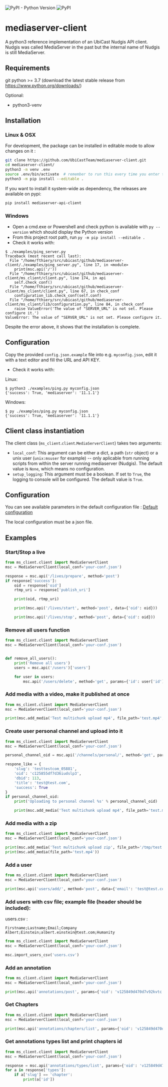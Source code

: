 ![PyPI - Python Version](https://img.shields.io/pypi/pyversions/mediaserver-api-client.svg)
![PyPI](https://img.shields.io/pypi/v/mediaserver-api-client.svg)

# mediaserver-client

A python3 reference implementation of an UbiCast Nudgis API client.
Nudgis was called MediaServer in the past but the internal name of Nudgis is still MediaServer.

## Requirements

git
python >= 3.7 (download the latest stable release from https://www.python.org/downloads/)

Optional:
* python3-venv

## Installation

### Linux & OSX

For development, the package can be installed in editable mode to allow changes on it :

```sh
git clone https://github.com/UbiCastTeam/mediaserver-client.git
cd mediaserver-client/
python3 -m venv .env
source .env/bin/activate  # remember to run this every time you enter the folder and need to restore the environment
python3 -m pip install --editable .
```

If you want to install it system-wide as dependency, the releases are available on pypi:
```sh
pip install mediaserver-api-client
```

### Windows

* Open a cmd.exe or Powershell and check python is available with `py --version` which should display the Python version
* From this project root path, run `py -m pip install --editable .`
* Check it works with:

```
$ ./examples/ping_server.py
Traceback (most recent call last):
  File "/home/fthiery/src/ubicast/github/mediaserver-client/./examples/ping_server.py", line 17, in <module>
    print(msc.api('/'))
  File "/home/fthiery/src/ubicast/github/mediaserver-client/ms_client/client.py", line 174, in api
    self.check_conf()
  File "/home/fthiery/src/ubicast/github/mediaserver-client/ms_client/client.py", line 67, in check_conf
    configuration_lib.check_conf(self.conf)
  File "/home/fthiery/src/ubicast/github/mediaserver-client/ms_client/lib/configuration.py", line 84, in check_conf
    raise ValueError('The value of "SERVER_URL" is not set. Please configure it.')
ValueError: The value of "SERVER_URL" is not set. Please configure it.
```

Despite the error above, it shows that the installation is complete.

## Configuration

Copy the provided `config.json.example` file into e.g. `myconfig.json`, edit it with a text editor and fill the URL and API KEY.

* Check it works with:

Linux:
```
$ python3 ./examples/ping.py myconfig.json
{'success': True, 'mediaserver': '11.1.1'}
```
Windows:
```
$ py ./examples/ping.py myconfig.json
{'success': True, 'mediaserver': '11.1.1'}
```

## Client class instantiation

The client class (`ms_client`.`client`.`MediaServerClient`) takes two arguments:
* `local_conf`: This argument can be either a dict, a path (`str` object) or a unix user (`unix:msuser` for example) -- only aplicable from running scripts from within the server running mediaserver (Nudgis). The default value is `None`, which means no configuration.
* `setup_logging`: This argument must be a boolean. If set to `True`, the logging to console will be configured. The default value is `True`.

## Configuration

You can see available parameters in the default configuration file :
[Default configuration](/ms_client/conf.py)

The local configuration must be a json file.

## Examples

### Start/Stop a live

``` python
from ms_client.client import MediaServerClient
msc = MediaServerClient(local_conf='your-conf.json')

response = msc.api('/lives/prepare', method='post')
if response['success']:
    oid = response['oid']
    rtmp_uri = response['publish_uri']

    print(oid, rtmp_uri)

    print(msc.api('/lives/start', method='post', data={'oid': oid}))

    print(msc.api('/lives/stop', method='post', data={'oid': oid}))
```

### Remove all users function

``` python
from ms_client.client import MediaServerClient
msc = MediaServerClient(local_conf='your-conf.json')


def remove_all_users():
    print('Remove all users')
    users = msc.api('/users')['users']

    for user in users:
        msc.api('/users/delete', method='get', params={'id': user['id']})
```

### Add media with a video, make it published at once

``` python
from ms_client.client import MediaServerClient
msc = MediaServerClient(local_conf='your-conf.json')

print(msc.add_media('Test multichunk upload mp4', file_path='test.mp4', validated='yes', speaker_email='user@domain.com'))
```

### Create user personal channel and upload into it

``` python
from ms_client.client import MediaServerClient
msc = MediaServerClient(local_conf='your-conf.json')

personal_channel_oid = msc.api('/channels/personal/', method='get', params={'email': 'test@test.com'}).get('oid')

respone_like = {
    'slug': 'testtestcom_05881',
    'oid': 'c125855df7d36iudslp3',
    'dbid': 113,
    'title': 'test@test.com',
    'success': True
}
if personal_channel_oid:
    print('Uploading to personal channel %s' % personal_channel_oid)

    print(msc.add_media('Test multichunk upload mp4', file_path='test.mp4', validated='yes', speaker_email='user@domain.com', channel=personal_channel_oid))
```

### Add media with a zip

``` python
from ms_client.client import MediaServerClient
msc = MediaServerClient(local_conf='your-conf.json')

print(msc.add_media('Test multichunk upload zip', file_path='/tmp/test.zip'))
print(msc.add_media(file_path='test.mp4'))
```

### Add a user

``` python
from ms_client.client import MediaServerClient
msc = MediaServerClient(local_conf='your-conf.json')

print(msc.api('users/add/', method='post', data={'email': 'test@test.com'}))
```

### Add users with csv file; example file (header should be included):

users.csv :

``` csv
Firstname;Lastname;Email;Company
Albert;Einstein;albert.einstein@test.com;Humanity
```

``` python
from ms_client.client import MediaServerClient
msc = MediaServerClient(local_conf='your-conf.json')

msc.import_users_csv('users.csv')
```

### Add an annotation

``` python
from ms_client.client import MediaServerClient
msc = MediaServerClient(local_conf='your-conf.json')

print(msc.api('annotations/post', params={'oid': 'v125849d470d7v92kvtc', 'time': 1000}))
```

### Get Chapters

``` python
from ms_client.client import MediaServerClient
msc = MediaServerClient(local_conf='your-conf.json')

print(msc.api('annotations/chapters/list', params={'oid': 'v125849d470d7v92kvtc'}))
```

### Get annotations types list and print chapters id

``` python
from ms_client.client import MediaServerClient
msc = MediaServerClient(local_conf='your-conf.json')

response = msc.api('annotations/types/list', params={'oid': 'v125849d470d7v92kvtc'})
for a in response['types']:
    if a['slug'] == 'chapter':
        print(a['id'])
```
